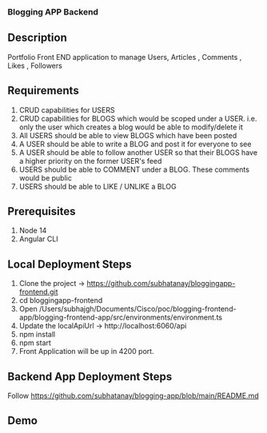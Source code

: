 ### Blogging APP Backend

## Description
Portfolio Front END application to manage Users, Articles , Comments , Likes , Followers

## Requirements
1. CRUD capabilities for USERS
2. CRUD capabilities for BLOGS which would be scoped under a USER. i.e. only the user which creates a blog would be able to modify/delete it
3. All USERS should be able to view BLOGS which have been posted
4. A USER should be able to write a BLOG and post it for everyone to see
5. A USER should be able to follow another USER so that their BLOGS have a higher priority on the former USER's feed
6. USERS should be able to COMMENT under a BLOG. These comments would be public
7. USERS should be able to LIKE / UNLIKE a BLOG

## Prerequisites
1. Node 14
3. Angular CLI

## Local Deployment Steps
1. Clone the project -> https://github.com/subhatanay/bloggingapp-frontend.git
2. cd bloggingapp-frontend
3. Open /Users/subhajgh/Documents/Cisco/poc/blogging-frontend-app/blogging-frontend-app/src/environments/environment.ts
4. Update the localApiUrl -> http://localhost:6060/api
3. npm install
4. npm start
5. Front Application will be up in 4200 port. 

## Backend App Deployment Steps
Follow https://github.com/subhatanay/blogging-app/blob/main/README.md

## Demo
